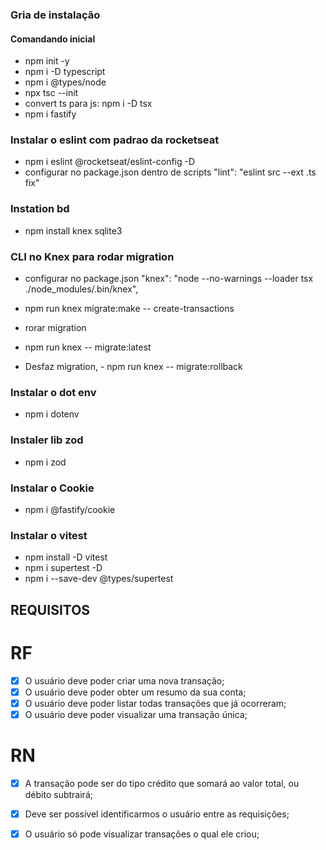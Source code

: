 ### Gria de instalação

#### Comandando inicial 
- npm init -y
- npm i -D typescript
- npm i @types/node
- npx tsc --init
- convert ts para js: npm i -D tsx
- npm i fastify

### Instalar o eslint com padrao da rocketseat 
- npm i eslint @rocketseat/eslint-config -D
- configurar no package.json dentro de scripts "lint": "eslint src --ext .ts fix"

### Instation bd
- npm install knex sqlite3

### CLI no Knex para rodar migration
-  configurar no package.json "knex": "node --no-warnings --loader tsx ./node_modules/.bin/knex",
- npm run knex migrate:make -- create-transactions

- rorar migration
- npm run knex -- migrate:latest

- Desfaz migration, - npm run knex -- migrate:rollback

### Instalar o dot env
- npm i dotenv

### Instaler lib zod
- npm i zod

### Instalar o Cookie
- npm i @fastify/cookie

### Instalar o vitest
- npm install -D vitest
- npm i supertest -D
- npm i --save-dev @types/supertest


## REQUISITOS

# RF

- [x] O usuário deve poder criar uma nova transação;
- [x] O usuário deve poder obter um resumo da sua conta;
- [x] O usuário deve poder listar todas transações que já ocorreram;
- [x] O usuário deve poder visualizar uma transação única;

# RN

- [x] A transação pode ser do tipo crédito que somará ao valor total, ou débito subtrairá;
- [x] Deve ser possível identificarmos o usuário entre as requisições;
- [x] O usuário só pode visualizar transações o qual ele criou;


